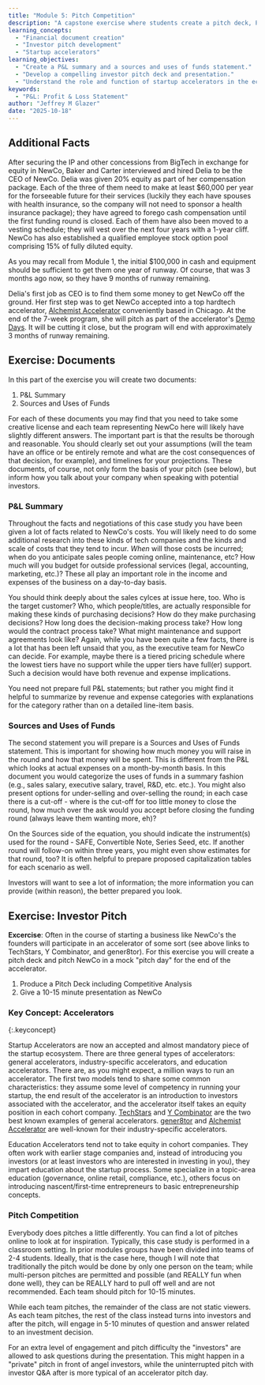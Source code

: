 ```yaml
---
title: "Module 5: Pitch Competition"
description: "A capstone exercise where students create a pitch deck, P&L summary, and a sources and uses of funds statement, culminating in a mock pitch competition."
learning_concepts:
  - "Financial document creation"
  - "Investor pitch development"
  - "Startup accelerators"
learning_objectives:
  - "Create a P&L summary and a sources and uses of funds statement."
  - "Develop a compelling investor pitch deck and presentation."
  - "Understand the role and function of startup accelerators in the ecosystem."
keywords:
  - "P&L: Profit & Loss Statement"
author: "Jeffrey M Glazer"
date: "2025-10-18"
---
```

## Additional Facts

After securing the IP and other concessions from BigTech in exchange for equity in NewCo, Baker and Carter interviewed and hired Delia to be the CEO of NewCo. Delia was given 20% equity as part of her compensation package. Each of the three of them need to make at least $60,000 per year for the forseeable future for their services (luckily they each have spouses with health insurance, so the company will not need to sponsor a health insurance package); they have agreed to forego cash compensation until the first funding round is closed. Each of them have also been moved to a vesting schedule; they will vest over the next four years with a 1-year cliff. NewCo has also established a qualified employee stock option pool comprising 15% of fully diluted equity.

As you may recall from Module 1, the initial $100,000 in cash and equipment should be sufficient to get them one year of runway. Of course, that was 3 months ago now, so they have 9 months of runway remaining.

Delia's first job as CEO is to find them some money to get NewCo off the ground. Her first step was to get NewCo accepted into a top hardtech accelerator, [Alchemist Accelerator](https://www.alchemistaccelerator.com/) conveniently based in Chicago. At the end of the 7-week program, she will pitch as part of the accelerator's [Demo Days](https://www.alchemistaccelerator.com/alchemist-demo-days). It will be cutting it close, but the program will end with approximately 3 months of runway remaining.

## Exercise: Documents

In this part of the exercise you will create two documents:

1. P&L Summary
2. Sources and Uses of Funds

For each of these documents you may find that you need to take some creative license and each team representing NewCo here will likely have slightly different answers. The important part is that the results be thorough and reasonable. You should clearly set out your assumptions (will the team have an office or be entirely remote and what are the cost consequences of that decision, for example), and timelines for your projections. These documents, of course, not only form the basis of your pitch (see below), but inform how you talk about your company when speaking with potential investors.

### P&L Summary

Throughout the facts and negotiations of this case study you have been given a lot of facts related to NewCo's costs. You will likely need to do some additional research into these kinds of tech companies and the kinds and scale of costs that they tend to incur. _When_ will those costs be incurred; when do you anticipate sales people coming online, maintenance, etc? How much will you budget for outside professional services (legal, accounting, marketing, etc.)? These all play an important role in the income and expenses of the business on a day-to-day basis.

You should think deeply about the sales cylces at issue here, too. Who is the target customer? Who, which people/titles, are actually responsible for making these kinds of purchasing decisions? How do they make purchasing decisions? How long does the decision-making process take? How long would the contract process take? What might maintenance and support agreements look like? Again, while you have been quite a few facts, there is a lot that has been left unsaid that you, as the executive team for NewCo can decide. For example, maybe there is a tiered pricing schedule where the lowest tiers have no support while the upper tiers have full(er) support. Such a decision would have both revenue and expense implications.

You need not prepare full P&L statements; but rather you might find it helpful to summarize by revenue and expense categories with explanations for the category rather than on a detailed line-item basis.

### Sources and Uses of Funds

The second statement you will prepare is a Sources and Uses of Funds statement. This is important for showing how much money you will raise in the round and how that money will be spent. This is different from the P&L which looks at actual expenses on a month-by-month basis. In this document you would categorize the uses of funds in a summary fashion (e.g., sales salary, executive salary, travel, R&D, etc. etc.). You might also present options for under-selling and over-selling the round; in each case there is a cut-off - where is the cut-off for too little money to close the round, how much over the ask would you accept before closing the funding round (always leave them wanting more, eh)? 

On the Sources side of the equation, you should indicate the instrument(s) used for the round - SAFE, Convertible Note, Series Seed, etc. If another round will follow-on within three years, you might even show estimates for that round, too? It is often helpful to prepare proposed capitalization tables for each scenario as well.

Investors will want to see a lot of information; the more information you can provide (within reason), the better prepared you look.

## Exercise: Investor Pitch

**Excercise**: Often in the course of starting a business like NewCo's the founders will participate in an accelerator of some sort (see above links to TechStars, Y Combinator, and gener8tor). For this exercise you will create a pitch deck and pitch NewCo in a mock "pitch day" for the end of the accelerator.

1. Produce a Pitch Deck including Competitive Analysis
2. Give a 10-15 minute presentation as NewCo

### Key Concept: Accelerators
{:.keyconcept}

Startup Accelerators are now an accepted and almost mandatory piece of the startup ecosystem. There are three general types of accelerators: general accelerators, industry-specific accelerators, and education accelerators. There are, as you might expect, a million ways to run an accelerator. The first two models tend to share some common characteristics: they assume some level of competency in running your startup, the end result of the accelerator is an introduction to investors associated with the accelerator, and the accelerator itself takes an equity position in each cohort company. [TechStars](https://www.techstars.com/) and [Y Combinator](https://www.ycombinator.com/) are the two best known examples of general accelerators. [gener8tor](https://www.gener8tor.com/) and [Alchemist Accelerator](https://www.alchemistaccelerator.com/) are well-known for their industry-specific accelerators.

Education Accelerators tend not to take equity in cohort companies. They often work with earlier stage companies and, instead of introducing you investors (or at least investors who are interested in investing in you), they impart education about the startup process. Some specialize in a topic-area education (governance, online retail, compliance, etc.), others focus on introducing nascent/first-time entrepreneurs to basic entrepreneurship concepts.

### Pitch Competition

Everybody does pitches a little differently. You can find a lot of pitches online to look at for inspiration. Typically, this case study is performed in a classroom setting. In prior modules groups have been divided into teams of 2-4 students. Ideally, that is the case here, though I will note that traditionally the pitch would be done by only one person on the team; while multi-person pitches are permitted and possible (and REALLY fun when done well), they can be REALLY hard to pull off well and are not recommended. Each team should pitch for 10-15 minutes.

While each team pitches, the remainder of the class are not static viewers. As each team pitches, the rest of the class instead turns into investors and after the pitch, will engage in 5-10 minutes of question and answer related to an investment decision. 

For an extra level of engagement and pitch difficulty the "investors" are allowed to ask questions during the presentation. This might happen in a "private" pitch in front of angel investors, while the uninterrupted pitch with investor Q&A after is more typical of an accelerator pitch day.